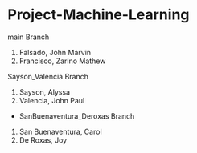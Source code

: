 # Project-Machine-Learning

main Branch
1. Falsado, John Marvin
2. Francisco, Zarino Mathew

Sayson_Valencia Branch
1. Sayson, Alyssa
2. Valencia, John Paul
  
* SanBuenaventura_Deroxas Branch
1. San Buenaventura, Carol
2. De Roxas, Joy
